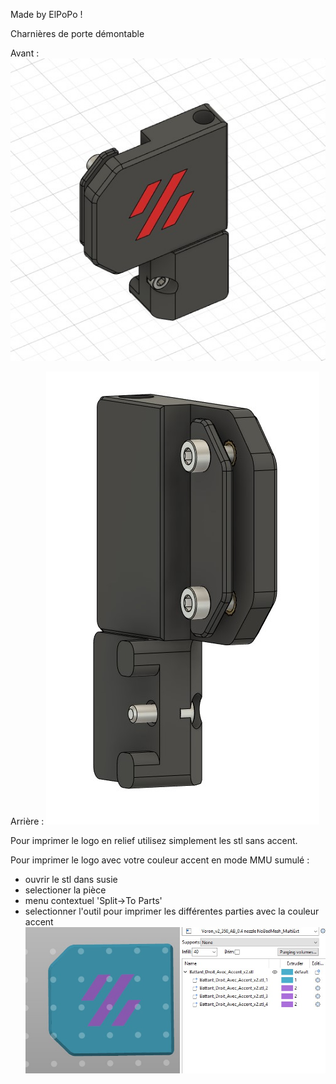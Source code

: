 Made by ElPoPo !

Charnières de porte démontable

Avant :
![Avant](Images/Charniere_Av.jpg)

Arrière : 
![Arrière](Images/Charniere_Ar.jpg)


Pour imprimer le logo en relief utilisez simplement les stl sans accent.


Pour imprimer le logo avec votre couleur accent en mode MMU sumulé : 
- ouvrir le stl dans susie
- selectioner la pièce
- menu contextuel 'Split->To Parts'
- selectionner l'outil pour imprimer les différentes parties avec la couleur accent
![MMU](Images/MMU.jpg)
